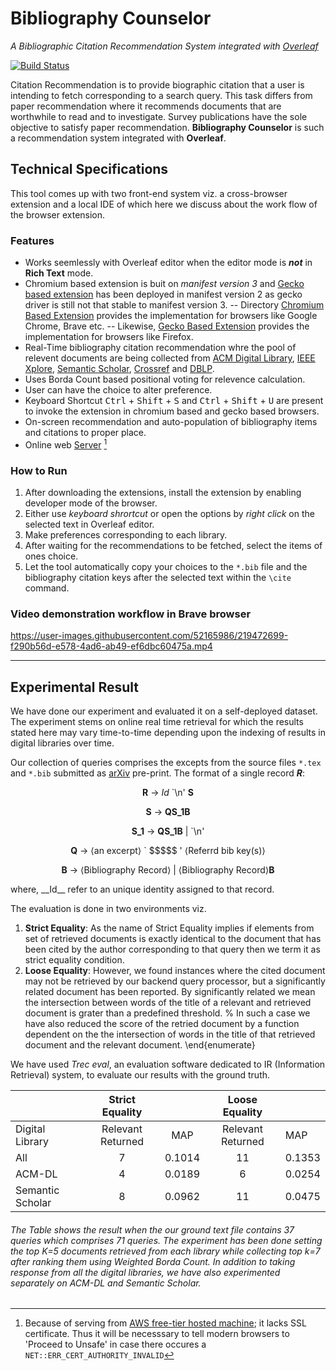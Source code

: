 # Bibliography Counselor
_A Bibliographic Citation Recommendation System integrated with [Overleaf](https://www.overleaf.com)_

[![Build Status](https://travis-ci.org/joemccann/dillinger.svg?branch=master)](https://github.com/DDuttaGit/OverleafCounselor/README.md)

Citation Recommendation is to provide biographic citation that a user is intending to fetch corresponding to a search query. This task differs from paper recommendation where it recommends documents that are worthwhile to read and to investigate. Survey publications have the sole objective to satisfy paper recommendation. __Bibliography Counselor__ is such a recommendation system integrated with __Overleaf__.

## Technical Specifications
This tool comes up with two front-end system viz. a cross-browser extension and a local IDE of which here we discuss about the work flow of the browser extension.

### Features

- Works seemlessly with Overleaf editor when the editor mode is ___not___ in **Rich Text** mode.
- Chromium based extension is buit on _manifest version 3_ and [Gecko based extension](https://addons.mozilla.org/en-US/firefox/addon/bibliography-counselor/) has been deployed in manifest version 2 as gecko driver is still not that stable to manifest version 3.
-- Directory [Chromium Based Extension](https://github.com/DDuttaGit/Bibliography-Counselor/tree/main/Chromium%20Based%20Extension) provides the implementation for browsers like Google Chrome, Brave etc.
-- Likewise, [Gecko Based Extension](https://github.com/DDuttaGit/Bibliography-Counselor/tree/main/Gecko%20Based%20Extension) provides the implementation for browsers like Firefox.
- Real-Time bibliography citation recommendation whre the pool of relevent documents are being collected from [ACM Digital Library](https://dl.acm.org/), [IEEE Xplore](https://ieeexplore.ieee.org/), [Semantic Scholar](https://www.semanticscholar.org/), [Crossref](https://www.crossref.org/) and [DBLP](https://dblp.org/).
- Uses Borda Count based positional voting for relevence calculation.
- User can have the choice to alter preference.
- Keyboard Shortcut <kbd>Ctrl</kbd> + <kbd>Shift</kbd> + <kbd>S</kbd> and <kbd>Ctrl</kbd> + <kbd>Shift</kbd> + <kbd>U</kbd> are present to invoke the extension in chromium based and gecko based browsers.
- On-screen recommendation and auto-population of bibliography items and citations to proper place.
- Online web [Server](https://github.com/DDuttaGit/Bibliography-Counselor/tree/main/Server) [^1]

### How to Run
1. After downloading the extensions, install the extension by enabling developer mode of the browser.
2. Either use _keyboard shrortcut_ or open the options by _right click_ on the selected text in Overleaf editor.
3. Make preferences corresponding to each library.
4. After waiting for the recommendations to be fetched, select the items of ones choice.
5. Let the tool automatically copy your choices to the `*.bib` file and the bibliography citation keys after the selected text within the `\cite` command.

### Video demonstration workflow in Brave browser

https://user-images.githubusercontent.com/52165986/219472699-f290b56d-e578-4ad6-ab49-ef6dbc60475a.mp4


  
---

## Experimental Result
We have done our experiment and evaluated it on a self-deployed dataset. The experiment stems on online real time retrieval for which the results stated here may vary time-to-time depending upon the indexing of results in digital libraries over time.

Our collection of queries comprises the excepts from the source files `*.tex` and `*.bib` submitted as [arXiv](https://arxiv.org/) pre-print. The format of a single record ___R___:
<div align='center'>

__R__ → _Id_ \`\n' __S__

__S__ → __QS_1B__

__S_1__ → __QS_1B__  |  \`\n'

__Q__ →  ⟨an excerpt⟩ \` \$\$\$\$\$ '  ⟨Referrd bib key(s)⟩

__B__  →  ⟨Bibliography Record⟩ | ⟨Bibliography Record⟩__B__
</div>
where, __Id__ refer to an unique identity assigned to that record.


The evaluation is done in two environments viz.
1. __Strict Equality__: As the name of Strict Equality implies if elements from set of retrieved documents is exactly identical to the document that has been cited by the author corresponding to that query then we term it as strict equality condition.
2. __Loose Equality__: However, we found instances where the cited document may not be retrieved by our backend query processor, but a significantly related document has been reported. By significantly related we mean the intersection between words of the title of a relevant and retrieved document is grater than a predefined threshold. % In such a case we have also reduced the score of the retried document by a function dependent on the the intersection of words in the title of that retrieved document and the relevant document.
\end{enumerate}

We have used _Trec eval_, an evaluation software dedicated to IR (Information Retrieval) system, to evaluate our results with the ground truth. 

|                  |  Strict Equality  |        |   Loose Equality  |        |
|------------------|:-----------------:|:------:|:-----------------:|--------|
| Digital Library  | Relevant Returned |   MAP  | Relevant Returned |   MAP  |
|              All |         7         | 0.1014 |         11        | 0.1353 |
|           ACM-DL |         4         | 0.0189 |         6         | 0.0254 |
| Semantic Scholar |         8         | 0.0962 |         11        | 0.0475 |
###### The Table shows the result when the our ground text file contains 37 queries which comprises 71 queries. The experiment has been done setting the top _K=5_ documents retrieved from each library while collecting top _k=7_ after ranking them using Weighted Borda Count. In addition to taking response from all  the digital libraries, we have also experimented separately on ACM-DL and Semantic Scholar.



[^1]: Because of serving from [AWS free-tier hosted machine](http://13.233.129.4/homepage.html); it lacks SSL certificate. Thus it will be necesssary to tell modern browsers to 'Proceed to Unsafe' in case there occures a `NET::ERR_CERT_AUTHORITY_INVALID`
